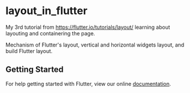 # layout_in_flutter

My 3rd tutorial from https://flutter.io/tutorials/layout/ learning  about layouting and containering the page.

Mechanism of Flutter&#x27;s layout, vertical and horizontal widgets layout, and build Flutter layout.

## Getting Started

For help getting started with Flutter, view our online
[documentation](https://flutter.io/).

